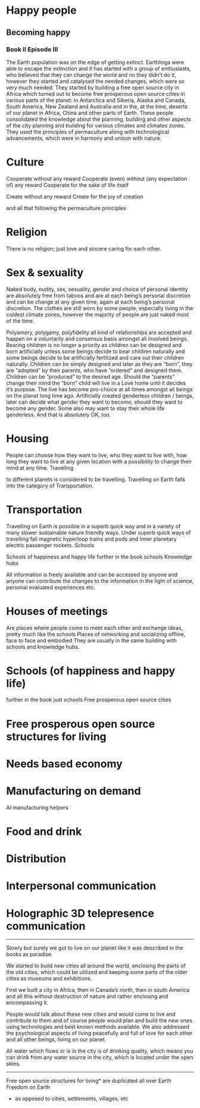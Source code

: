 # Happy people
## Becoming happy
### Book II Episode III



The Earth population was on the edge of getting extinct. Earthlings were able to escape the extinction and it has started with a group of enthusiasts, who believed that they can change the world and no they didn’t do it, however they started and catalysed the needed changes, which were so very much needed. 
They started by building a free open source city in Africa which turned out to become free prosperous open source cities in various parts of the planet: in Antarctica and Siberia, Alaska and Canada, South America, New Zealand and Australia and in the, at the time, deserts of our planet in Africa, China and other parts of Earth.
These people consolidated the knowledge about the planning, building and other aspects of the city planning and building for various climates and climates zones. 
They used the principles of permaculture along with technological advancements, which were in harmony and unison with nature.

# Culture

Cooperate without any reward
Cooperate (even) without (any expectation of) any reward
Cooperate for the sake of life itself

Create without any reward
Create for the joy of creation

and all that following the permaculture principles

# Religion

There is no religion; just love and sincere caring for each other.

# Sex & sexuality

Naked body, nudity, sex, sexuality, gender and choice of personal identity are absolutely free from taboos and are at each being’s personal discretion and can be change at any given time, again at each being’s personal discretion. The clothes are still worn by some people, especially living in the coldest climate zones, however the majority of people are just naked most of the time. 

Polyamory, polygamy, polyfidelity all kind of relationships are accepted and happen on a voluntarily and consensus basis amongst all involved beings.
Bearing children is no longer a priority as children can be designed and born artificially unless some beings decide to bear children naturally and some beings decide to be artificially fertilized and care out their children naturally. Children can be simply designed and later as they are “born”, they are “adopted” by their parents, who have “ordered” and designed them.
Children can be “produced” to the desired age. Should the “parents” change their mind the “born” child will live in a Love home until it decides it’s purpose.
The live has become pro-choice at all times amongst all beings on the planet long time ago.
Artificially created genderless children / beings, later can decide what gender they want to become, should they want to become any gender. Some also may want to stay their whole life genderless. And that is absolutely OK, too.


# Housing

People can choose how they want to live, who they want to live with, how long they want to live at any given location with a possibility to change their mind at any time. 
Travelling

to different planets is considered to be travelling. Travelling on Earth falls into the category of Transportation.

# Transportation

Travelling on Earth is possible in a superb quick way and in a variety of many slower sustainable nature friendly ways. 
Under superb quick ways of travelling fall magnetic hyperloop trains and pods and inner planetary electric passenger rockets. 
Schools

Schools of happiness and happy life further in the book schools
Knowledge hubs

All information is freely available and can be accessed by anyone and anyone can contribute the changes to the information in the light of science, personal evaluated experiences etc. 

# Houses of meetings

Are places where people come to meet each other and exchange ideas, pretty much like the schools
Places of networking and socializing offline, face to face and embodied
They are usually in the same building with schools and knowledge hubs.

# Schools (of happiness and happy life)

further in the book just schools
Free prosperous open source cities

# Free prosperous open source structures for living 

# Needs based economy

# Manufacturing on demand

AI manufacturing helpers 

# Food and drink

# Distribution

# Interpersonal communication 

# Holographic 3D telepresence communication 


****************

Slowly but surely we got to live on our planet like it was described in the books as paradise. 

We started to build new cities all around the world, enclosing the parts of the old cities, which could be utilized and keeping some parts of the older cities as museums and exhibitions. 

First we built a city in Africa, then in Canada’s north, then in south America and all this without destruction of nature and rather enclosing and encompassing it.

People would talk about these new cities and would come to live and contribute to them and of course people would plan and build the new ones using technologies and best known methods available.
We also addressed the psychological aspects of living peacefully and full of love for each other and all other beings, living on our planet. 

All water which flows or is in the city is of drinking quality, which means you can drink from any water source in the city, which is located under the open skies.

*************

Free open source structures for living* are duplicated all over Earth
Freedom on Earth

* as opposed to cities, settlements, villages, etc

 
